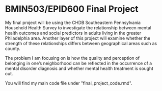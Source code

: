 # BMIN503/EPID600 Final Project

My final project will be using the CHDB Southeastern Pennsylvania Household Health Survey to investigate the relationship between mental health outcomes and social predictors in adults living in the greater Philadelphia area. Another layer of this project will examine whether the strength of these relationships differs between geographical areas such as county.

The problem I am focusing on is how the quality and perception of belonging in one’s neighborhood can be reflected in the occurrence of a mental disorder diagnosis and whether mental health treatment is sought out.

You will find my main code file under "final_project_code.rmd".
